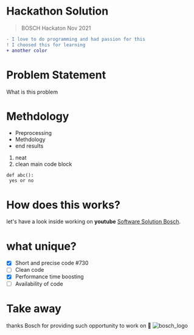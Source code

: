 # Hackathon Solution
> BOSCH Hackaton Nov 2021


```diff
- I love to do programming and had passion for this
! I choosed this for learning
+ another color
```

# Problem Statement
What is this problem
# Methdology
- Preprocessing
- Methdology
- end results
1. neat
2. clean
main code block
```
def abc():
 yes or no
```
# How does this works?
let's have a look inside working on **youtube** [Software Solution Bosch](https://pages.github.com/).
# what unique?
- [x] Short and precise code #730
- [ ] Clean code
- [x] Performance time boosting
- [ ] Availability of code 

# Take away
thanks Bosch for providing such opportunity to work on :tada:
![bosch_logo](https://user-images.githubusercontent.com/56737996/142710244-7c7ecb4a-22a2-459b-b1a4-ebc47d0cbfdd.png)


<!-- This content will not appear in the rendered Markdown -->
